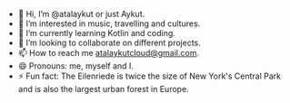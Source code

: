 - 👋 Hi, I’m @atalaykut or just Aykut.
- 👀 I’m interested in music, travelling and cultures.
- 🌱 I’m currently learning Kotlin and coding.
- 💞️ I’m looking to collaborate on different projects.
- 📫 How to reach me atalaykutcloud@gmail.com.
- 😄 Pronouns: me, myself and I.
- ⚡ Fun fact: The Eilenriede is twice the size of New York's Central Park and is also the largest urban forest in Europe. 

<!---
atalaykut/atalaykut is a ✨ special ✨ repository because its `README.md` (this file) appears on your GitHub profile.
You can click the Preview link to take a look at your changes.
--->
